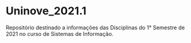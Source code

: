# Uninove_2021.1
Repositório destinado a informações das Disciplinas do 1° Semestre de 2021 no curso de Sistemas de Informação. 
